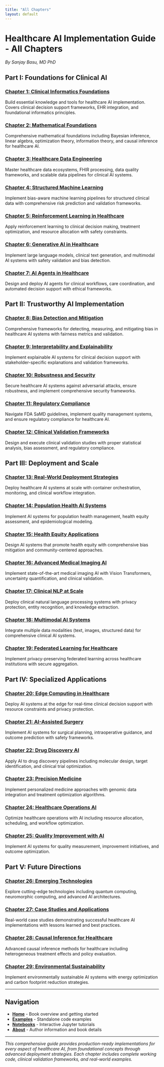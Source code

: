 ```yaml
---
title: "All Chapters"
layout: default
---
```


# Healthcare AI Implementation Guide - All Chapters

*By Sanjay Basu, MD PhD*

## Part I: Foundations for Clinical AI

### [Chapter 1: Clinical Informatics Foundations](_chapters/01-clinical-informatics-peer-reviewed.html)
Build essential knowledge and tools for healthcare AI implementation. Covers clinical decision support frameworks, EHR integration, and foundational informatics principles.

### [Chapter 2: Mathematical Foundations](_chapters/02-mathematical-foundations-peer-reviewed.html)
Comprehensive mathematical foundations including Bayesian inference, linear algebra, optimization theory, information theory, and causal inference for healthcare AI.

### [Chapter 3: Healthcare Data Engineering](_chapters/03-healthcare-data-engineering-peer-reviewed.html)
Master healthcare data ecosystems, FHIR processing, data quality frameworks, and scalable data pipelines for clinical AI systems.

### [Chapter 4: Structured Machine Learning](_chapters/04-structured-ml-clinical-comprehensive.html)
Implement bias-aware machine learning pipelines for structured clinical data with comprehensive risk prediction and validation frameworks.

### [Chapter 5: Reinforcement Learning in Healthcare](_chapters/05-reinforcement-learning-healthcare-comprehensive.html)
Apply reinforcement learning to clinical decision making, treatment optimization, and resource allocation with safety constraints.

### [Chapter 6: Generative AI in Healthcare](_chapters/06-generative-ai-healthcare-comprehensive.html)
Implement large language models, clinical text generation, and multimodal AI systems with safety validation and bias detection.

### [Chapter 7: AI Agents in Healthcare](_chapters/07-ai-agents-healthcare-comprehensive.html)
Design and deploy AI agents for clinical workflows, care coordination, and automated decision support with ethical frameworks.

## Part II: Trustworthy AI Implementation

### [Chapter 8: Bias Detection and Mitigation](_chapters/08-bias-detection-mitigation-comprehensive.html)
Comprehensive frameworks for detecting, measuring, and mitigating bias in healthcare AI systems with fairness metrics and validation.

### [Chapter 9: Interpretability and Explainability](_chapters/09-interpretability-explainability-comprehensive.html)
Implement explainable AI systems for clinical decision support with stakeholder-specific explanations and validation frameworks.

### [Chapter 10: Robustness and Security](_chapters/10-robustness-security-comprehensive.html)
Secure healthcare AI systems against adversarial attacks, ensure robustness, and implement comprehensive security frameworks.

### [Chapter 11: Regulatory Compliance](_chapters/11-regulatory-compliance-comprehensive.html)
Navigate FDA SaMD guidelines, implement quality management systems, and ensure regulatory compliance for healthcare AI.

### [Chapter 12: Clinical Validation Frameworks](_chapters/12-clinical-validation-frameworks-comprehensive.html)
Design and execute clinical validation studies with proper statistical analysis, bias assessment, and regulatory compliance.

## Part III: Deployment and Scale

### [Chapter 13: Real-World Deployment Strategies](_chapters/13-real-world-deployment-strategies-comprehensive.html)
Deploy healthcare AI systems at scale with container orchestration, monitoring, and clinical workflow integration.

### [Chapter 14: Population Health AI Systems](_chapters/14-population-health-ai-systems-comprehensive.html)
Implement AI systems for population health management, health equity assessment, and epidemiological modeling.

### [Chapter 15: Health Equity Applications](_chapters/15-health-equity-applications-comprehensive.html)
Design AI systems that promote health equity with comprehensive bias mitigation and community-centered approaches.

### [Chapter 16: Advanced Medical Imaging AI](_chapters/16-advanced-medical-imaging-ai-comprehensive.html)
Implement state-of-the-art medical imaging AI with Vision Transformers, uncertainty quantification, and clinical validation.

### [Chapter 17: Clinical NLP at Scale](_chapters/17-clinical-nlp-at-scale-comprehensive.html)
Deploy clinical natural language processing systems with privacy protection, entity recognition, and knowledge extraction.

### [Chapter 18: Multimodal AI Systems](_chapters/18-multimodal-ai-systems-comprehensive.html)
Integrate multiple data modalities (text, images, structured data) for comprehensive clinical AI systems.

### [Chapter 19: Federated Learning for Healthcare](_chapters/19-federated-learning-healthcare-comprehensive.html)
Implement privacy-preserving federated learning across healthcare institutions with secure aggregation.

## Part IV: Specialized Applications

### [Chapter 20: Edge Computing in Healthcare](_chapters/20-edge-computing-healthcare-comprehensive.html)
Deploy AI systems at the edge for real-time clinical decision support with resource constraints and privacy protection.

### [Chapter 21: AI-Assisted Surgery](_chapters/21-ai-assisted-surgery-comprehensive.html)
Implement AI systems for surgical planning, intraoperative guidance, and outcome prediction with safety frameworks.

### [Chapter 22: Drug Discovery AI](_chapters/22-drug-discovery-ai-comprehensive.html)
Apply AI to drug discovery pipelines including molecular design, target identification, and clinical trial optimization.

### [Chapter 23: Precision Medicine](_chapters/23-precision-medicine-comprehensive.html)
Implement personalized medicine approaches with genomic data integration and treatment optimization algorithms.

### [Chapter 24: Healthcare Operations AI](_chapters/24-healthcare-operations-ai-comprehensive.html)
Optimize healthcare operations with AI including resource allocation, scheduling, and workflow optimization.

### [Chapter 25: Quality Improvement with AI](_chapters/25-quality-improvement-ai-comprehensive.html)
Implement AI systems for quality measurement, improvement initiatives, and outcome optimization.

## Part V: Future Directions

### [Chapter 26: Emerging Technologies](_chapters/26-emerging-technologies-comprehensive.html)
Explore cutting-edge technologies including quantum computing, neuromorphic computing, and advanced AI architectures.

### [Chapter 27: Case Studies and Applications](_chapters/27-case-studies-applications-comprehensive.html)
Real-world case studies demonstrating successful healthcare AI implementations with lessons learned and best practices.

### [Chapter 28: Causal Inference for Healthcare](_chapters/28-causal-inference-comprehensive.html)
Advanced causal inference methods for healthcare including heterogeneous treatment effects and policy evaluation.

### [Chapter 29: Environmental Sustainability](_chapters/29-environmental-sustainability-comprehensive.html)
Implement environmentally sustainable AI systems with energy optimization and carbon footprint reduction strategies.

---

## Navigation

- **[Home](/)** - Book overview and getting started
- **[Examples](/examples/)** - Standalone code examples
- **[Notebooks](/notebooks/)** - Interactive Jupyter tutorials
- **[About](/about/)** - Author information and book details

---

*This comprehensive guide provides production-ready implementations for every aspect of healthcare AI, from foundational concepts through advanced deployment strategies. Each chapter includes complete working code, clinical validation frameworks, and real-world examples.*

